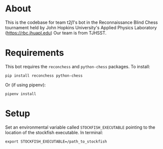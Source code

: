 # About
This is the codebase for team t2j1's bot in the Reconnaissance Blind Chess tournament held by John Hopkins University's Applied Physics Laboratory (https://rbc.jhuapl.edu)
Our team is from TJHSST.

# Requirements
This bot requires the `reconchess` and `python-chess` packages. 
To install:
```
pip install reconchess python-chess
```
Or (if using pipenv):
```
pipenv install
```

# Setup
Set an environmental variable called `STOCKFISH_EXECUTABLE` pointing to the location of the stockfish executable. In terminal:
```
export STOCKFISH_EXECUTABLE=/path_to_stockfish
```
